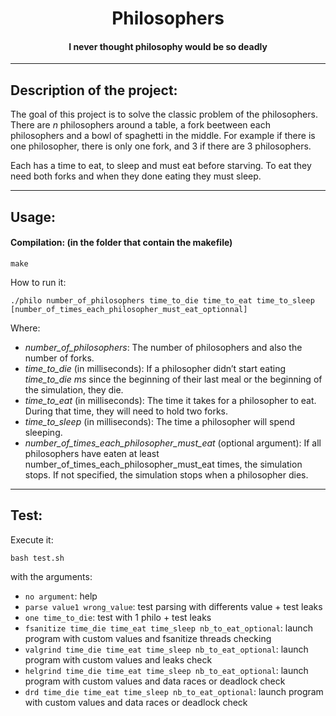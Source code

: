 <h1 align="center"> Philosophers </h1>
<h4 align="center"> I never thought philosophy would be so deadly </h4>

---

<h2 id="description_id"> Description of the project: </h2>

The goal of this project is to solve the classic problem of the philosophers. There are *n* philosophers around a table, a fork beetween each philosophers and a bowl of spaghetti in the middle.
For example if there is one philosopher, there is only one fork, and 3 if there are 3 philosophers.

Each has a time to eat, to sleep and must eat before starving. To eat they need both forks and when they done eating they must sleep.

---

<h2 id="usage_id"> Usage: </h2>

#### Compilation: (in the folder that contain the makefile)
```shell
make
```

How to run it:
```shell
./philo number_of_philosophers time_to_die time_to_eat time_to_sleep [number_of_times_each_philosopher_must_eat_optionnal]
```
Where:
- *number_of_philosophers*: The number of philosophers and also the number of forks.
- *time_to_die* (in milliseconds): If a philosopher didn’t start eating *time_to_die ms* since the beginning of their last meal or the beginning of the simulation, they die.
- *time_to_eat* (in milliseconds): The time it takes for a philosopher to eat. During that time, they will need to hold two forks.
- *time_to_sleep* (in milliseconds): The time a philosopher will spend sleeping.
- *number_of_times_each_philosopher_must_eat* (optional argument): If all philosophers have eaten at least number_of_times_each_philosopher_must_eat times, the simulation stops. If not specified, the simulation stops when a philosopher dies.


---

<h2 id="test_id"> Test: </h2>

Execute it:
```shell
bash test.sh
```
with the arguments:
- ```no argument```: help
- ```parse value1 wrong_value```: test parsing with differents value + test leaks
- ```one time_to_die```: test with 1 philo + test leaks
- ```fsanitize time_die time_eat time_sleep nb_to_eat_optional```: launch program with custom values and fsanitize threads checking
- ```valgrind time_die time_eat time_sleep nb_to_eat_optional```: launch program with custom values and leaks check
- ```helgrind time_die time_eat time_sleep nb_to_eat_optional```: launch program with custom values and data races or deadlock check
- ```drd time_die time_eat time_sleep nb_to_eat_optional```: launch program with custom values and data races or deadlock check


